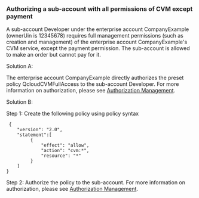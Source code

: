 ### Authorizing a sub-account with all permissions of CVM except payment

A sub-account Developer under the enterprise account CompanyExample (ownerUin is 12345678) requires full management permissions (such as creation and management) of the enterprise account CompanyExample's CVM service, except the payment permission. The sub-account is allowed to make an order but cannot pay for it.

Solution A:

The enterprise account CompanyExample directly authorizes the preset policy QcloudCVMFullAccess to the sub-account Developer. For more information on authorization, please see [Authorization Management](https://intl.cloud.tencent.com/document/product/598/10602).

Solution B:

Step 1: Create the following policy using policy syntax
```
 {
    "version": "2.0",
    "statement":[
         {
             "effect": "allow",
             "action": "cvm:*",
             "resource": "*"
         }
    ]
}
```

Step 2: Authorize the policy to the sub-account. For more information on authorization, please see [Authorization Management](https://intl.cloud.tencent.com/document/product/598/10602).


